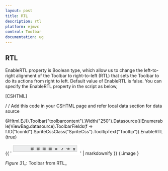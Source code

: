 ```yaml
---
layout: post
title: RTL
description: rtl
platform: ejmvc
control: Toolbar
documentation: ug
---
```


## RTL

EnableRTL property is Boolean type, which allow us to change the left-to-right alignment of the Toolbar to right-to-left (RTL) that sets the Toolbar to do its actions from right to left. Default value of EnableRTL is false. You can specify the EnableRTL property in the script as below, 



[CSHTML] 

/ / Add this code in your CSHTML page and refer local data section for data source

<div class="cols-sample-area">    @Html.EJ().Toolbar("toolbarcontent").Width("250").Datasource((IEnumerable<ToolbarLocalBinding>)ViewBag.datasource).ToolbarFields(f => f.ID("IconId").SpriteCssClass("SpriteCss").TooltipText("Tooltip")).EnableRTL(true) </div>







{{ '![](RTL_images/RTL_img1.png)' | markdownify }}
{:.image }


_Figure_ _31__: Toolbar from RTL_

